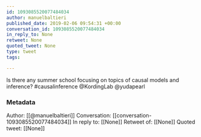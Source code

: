 ```yaml
---
id: 1093085520077484034
author: manuelbaltieri
published_date: 2019-02-06 09:54:31 +00:00
conversation_id: 1093085520077484034
in_reply_to: None
retweet: None
quoted_tweet: None
type: tweet
tags:

---
```


Is there any summer school focusing on topics of causal models and inference? #causalinference @KordingLab @yudapearl

### Metadata

Author: [[@manuelbaltieri]]
Conversation: [[conversation-1093085520077484034]]
In reply to: [[None]]
Retweet of: [[None]]
Quoted tweet: [[None]]
